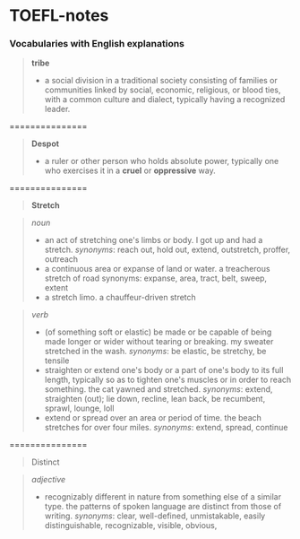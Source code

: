 # TOEFL-notes

### Vocabularies with English explanations

>  **tribe**
> - a social division in a traditional society consisting of families or communities linked by social, economic, religious, or blood ties, with a common culture and dialect, typically having a recognized leader.

===============

>  **Despot**
> - a ruler or other person who holds absolute power, typically one who exercises it in a **cruel** or **oppressive** way.

===============

> **Stretch**

> *noun*
> - an act of stretching one's limbs or body.
I got up and had a stretch.
*synonyms*: reach out, hold out, extend, outstretch, proffer, outreach
> - a continuous area or expanse of land or water.
a treacherous stretch of road
synonyms: expanse, area, tract, belt, sweep, extent
 > - a stretch limo.
a chauffeur-driven stretch

> *verb*
> - (of something soft or elastic) be made or be capable of being made longer or wider without tearing or breaking.
my sweater stretched in the wash.
*synonyms*: be elastic, be stretchy, be tensile
> - straighten or extend one's body or a part of one's body to its full length, typically so as to tighten one's muscles or in order to reach something.
the cat yawned and stretched.
*synonyms*: extend, straighten (out); lie down, recline, lean back, be recumbent, sprawl, lounge, loll
> - extend or spread over an area or period of time.
the beach stretches for over four miles.
*synonyms*: extend, spread, continue

===============

> Distinct

> *adjective*
> - recognizably different in nature from something else of a similar type.
the patterns of spoken language are distinct from those of writing.
*synonyms*: clear, well-defined, unmistakable, easily distinguishable, recognizable, visible, obvious,
> 

